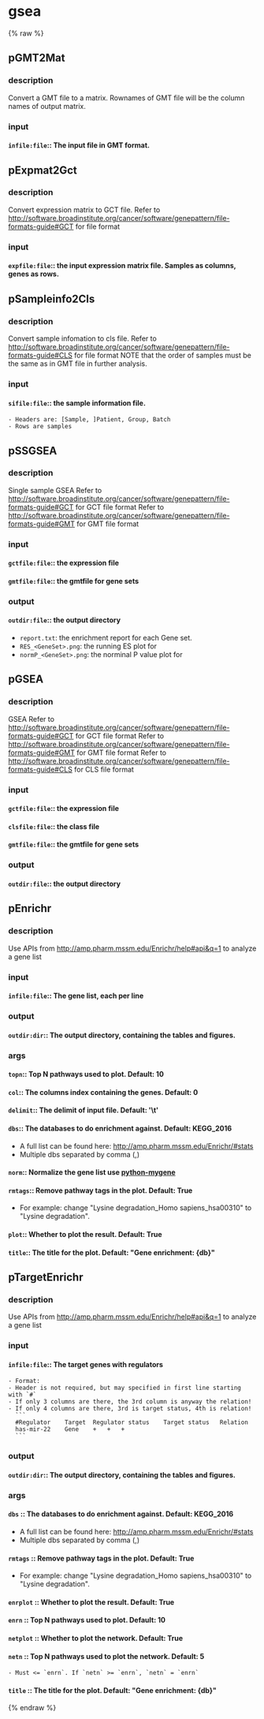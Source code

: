 # gsea
<!-- toc -->
{% raw %}

## pGMT2Mat

### description
Convert a GMT file to a matrix.
Rownames of GMT file will be the column names of output matrix.

### input
#### `infile:file`:: The input file in GMT format.  

## pExpmat2Gct

### description
Convert expression matrix to GCT file.
Refer to http://software.broadinstitute.org/cancer/software/genepattern/file-formats-guide#GCT for file format

### input
#### `expfile:file`:: the input expression matrix file. Samples as columns, genes as rows.  

## pSampleinfo2Cls

### description
Convert sample infomation to cls file.
Refer to http://software.broadinstitute.org/cancer/software/genepattern/file-formats-guide#CLS for file format
NOTE that the order of samples must be the same as in GMT file in further analysis.

### input
#### `sifile:file`:: the sample information file.  
	- Headers are: [Sample, ]Patient, Group, Batch
	- Rows are samples

## pSSGSEA

### description
Single sample GSEA
Refer to http://software.broadinstitute.org/cancer/software/genepattern/file-formats-guide#GCT for GCT file format
Refer to http://software.broadinstitute.org/cancer/software/genepattern/file-formats-guide#GMT for GMT file format

### input
#### `gctfile:file`:: the expression file  
#### `gmtfile:file`:: the gmtfile for gene sets  

### output
#### `outdir:file`:: the output directory  
- `report.txt`: the enrichment report for each Gene set.
- `RES_<GeneSet>.png`: the running ES plot for <GeneSet>
- `normP_<GeneSet>.png`: the norminal P value plot for <GeneSet>

## pGSEA

### description
GSEA
Refer to http://software.broadinstitute.org/cancer/software/genepattern/file-formats-guide#GCT for GCT file format
Refer to http://software.broadinstitute.org/cancer/software/genepattern/file-formats-guide#GMT for GMT file format
Refer to http://software.broadinstitute.org/cancer/software/genepattern/file-formats-guide#CLS for CLS file format

### input
#### `gctfile:file`:: the expression file  
#### `clsfile:file`:: the class file  
#### `gmtfile:file`:: the gmtfile for gene sets  

### output
#### `outdir:file`:: the output directory  

## pEnrichr

### description
Use APIs from http://amp.pharm.mssm.edu/Enrichr/help#api&q=1 to analyze a gene list

### input
#### `infile:file`:: The gene list, each per line  

### output
#### `outdir:dir`::  The output directory, containing the tables and figures.  

### args
#### `topn`:: Top N pathways used to plot. Default: 10  
#### `col`:: The columns index containing the genes. Default: 0  
#### `delimit`:: The delimit of input file. Default: '\\t'  
#### `dbs`::  The databases to do enrichment against. Default: KEGG_2016  
  - A full list can be found here: http://amp.pharm.mssm.edu/Enrichr/#stats
  - Multiple dbs separated by comma (,)
#### `norm`:: Normalize the gene list use [python-mygene](https://pypi.python.org/pypi/mygene/3.0.0)  
#### `rmtags`:: Remove pathway tags in the plot. Default: True  
  - For example: change "Lysine degradation_Homo sapiens_hsa00310" to "Lysine degradation".
#### `plot`:: Whether to plot the result. Default: True  
#### `title`:: The title for the plot. Default: "Gene enrichment: {db}"  

## pTargetEnrichr

### description
Use APIs from http://amp.pharm.mssm.edu/Enrichr/help#api&q=1 to analyze a gene list

### input
#### `infile:file`:: The target genes with regulators  
	- Format: 
	- Header is not required, but may specified in first line starting with `#`
	- If only 3 columns are there, the 3rd column is anyway the relation!
	- If only 4 columns are there, 3rd is target status, 4th is relation!
	  ```
	  #Regulator	Target	Regulator status	Target status	Relation
	  has-mir-22	Gene	+	+	+
	  ```

### output
#### `outdir:dir`::  The output directory, containing the tables and figures.  

### args
#### `dbs`       :: The databases to do enrichment against. Default: KEGG_2016  
  - A full list can be found here: http://amp.pharm.mssm.edu/Enrichr/#stats
  - Multiple dbs separated by comma (,)
#### `rmtags`    :: Remove pathway tags in the plot. Default: True  
  - For example: change "Lysine degradation_Homo sapiens_hsa00310" to "Lysine degradation".
#### `enrplot`   :: Whether to plot the result. Default: True  
#### `enrn`      :: Top N pathways used to plot. Default: 10  
#### `netplot`   :: Whether to plot the network. Default: True  
#### `netn`      :: Top N pathways used to plot the network. Default: 5  
	- Must <= `enrn`. If `netn` >= `enrn`, `netn` = `enrn`
#### `title`     :: The title for the plot. Default: "Gene enrichment: {db}"  
{% endraw %}
